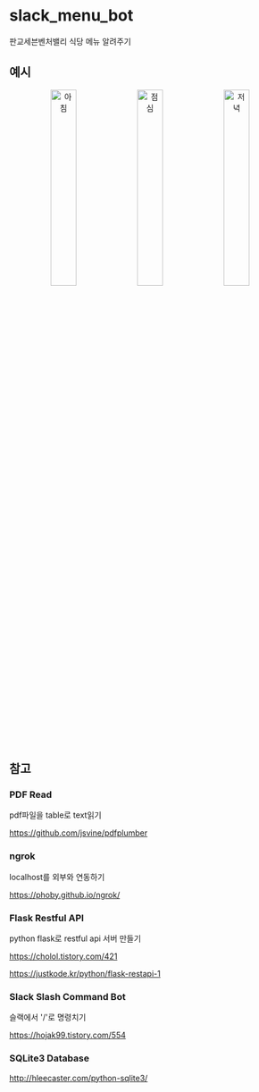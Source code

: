 # slack_menu_bot

판교세븐벤처밸리 식당 메뉴 알려주기

## 예시

<p align="center">
<img src="https://github.com/alsrb968/slack_menu_bot/blob/master/img/img1.png" width="30%" height="30%" title="아침" alt="아침"/>
<img src="https://github.com/alsrb968/slack_menu_bot/blob/master/img/img2.png" width="30%" height="30%" title="점심" alt="점심"/>
<img src="https://github.com/alsrb968/slack_menu_bot/blob/master/img/img3.png" width="30%" height="30%" title="저녁" alt="저녁"/>
</p>

## 참고

### PDF Read

pdf파일을 table로 text읽기

https://github.com/jsvine/pdfplumber

### ngrok

localhost를 외부와 연동하기

https://phoby.github.io/ngrok/

### Flask Restful API

python flask로 restful api 서버 만들기

https://cholol.tistory.com/421

https://justkode.kr/python/flask-restapi-1

### Slack Slash Command Bot

슬랙에서 '/'로 명령치기

https://hojak99.tistory.com/554

### SQLite3 Database

http://hleecaster.com/python-sqlite3/